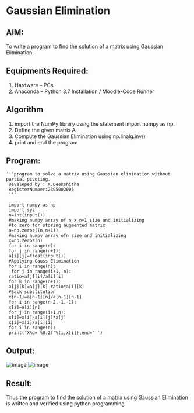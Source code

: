 # Gaussian Elimination

## AIM:
To write a program to find the solution of a matrix using Gaussian Elimination.

## Equipments Required:
1. Hardware – PCs
2. Anaconda – Python 3.7 Installation / Moodle-Code Runner

## Algorithm
1. import the NumPy library using the statement import numpy as np.
2. Define the given matrix A
3. Compute the Gaussian Elimination using np.linalg.inv()
4. print and end the program

## Program:
```
'''program to solve a matrix using Gaussian elimination without partial pivoting.
 Develeped by : K.Deekshitha
 RegisterNumber:2305002005
 '''
 
 import numpy as np
 import sys
 n=int(input())
 #making numpy array of n x n+1 size and initializing
 #to zero for storing augmented matrix
 a=np.zeros((n,n+1))
 #making numpy array ofn size and initializing
 x=np.zeros(n)
 for i in range(n):
 for j in range(n+1):
 a[i][j]=float(input())
 #Applying Gauss Elimination
 for i in range(n):
  for j in range(i+1, n):
 ratio=a[j][i]/a[i][i]
 for k in range(n+1):
 a[j][k]=a[j][k]-ratio*a[i][k]
 #Back substitution
 x[n-1]=a[n-1][n]/a[n-1][n-1]
 for i in range(n-2,-1,-1):
 x[i]=a[i][n]
 for j in range(i+1,n):
 x[i]=x[i]-a[i][j]*x[j]
 x[i]=x[i]/a[i][i]
 for i in range(n):
 print('X%d= %0.2f'%(i,x[i]),end=' ')
```
 

## Output:
![image](https://github.com/kilarideekshi/Gaussian/assets/155507099/000ddf54-b641-48ba-82bf-7cf328930c25)
![image](https://github.com/kilarideekshi/Gaussian/assets/155507099/926e2783-66d4-41dd-8871-4f157dc7f7e5)




## Result:
Thus the program to find the solution of a matrix using Gaussian Elimination is written and verified using python programming.

